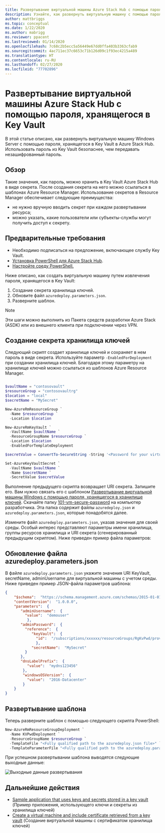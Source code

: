 ```yaml
---
title: Развертывание виртуальной машины Azure Stack Hub с помощью пароля, хранящегося в Key Vault
description: Узнайте, как развернуть виртуальную машину с помощью пароля, хранящегося в хранилище ключей Azure Stack Hub.
author: mattbriggs
ms.topic: conceptual
ms.date: 1/22/2020
ms.author: mabrigg
ms.reviewer: ppacent
ms.lastreviewed: 01/14/2020
ms.openlocfilehash: 7c68c2b5ecc5a56449e67dd0ffa403b3363cfab9
ms.sourcegitcommit: 4ac711ec37c6653c71b126d09c1f93ec4215a489
ms.translationtype: HT
ms.contentlocale: ru-RU
ms.lasthandoff: 02/27/2020
ms.locfileid: "77702896"
---
```

# <a name="deploy-an-azure-stack-hub-vm-using-a-password-stored-in-key-vault"></a>Развертывание виртуальной машины Azure Stack Hub с помощью пароля, хранящегося в Key Vault

В этой статье описано, как развернуть виртуальную машину Windows Server с помощью пароля, хранящегося в Key Vault в Azure Stack Hub. Использовать пароль из Key Vault безопаснее, чем передавать незашифрованный пароль.

## <a name="overview"></a>Обзор

Такие значения, как пароль, можно хранить в Key Vault Azure Stack Hub в виде секрета. После создания секрета на него можно ссылаться в шаблонах Azure Resource Manager. Использование секретов в Resource Manager обеспечивает следующие преимущества:

* не нужно вручную вводить секрет при каждом развертывании ресурса;
* можно указать, какие пользователи или субъекты-службы могут получить доступ к секрету.

## <a name="prerequisites"></a>Предварительные требования

* Необходимо подписаться на предложение, включающее службу Key Vault.
* [Установка PowerShell для Azure Stack Hub](../operator/azure-stack-powershell-install.md).
* [Настройте среду PowerShell.](azure-stack-powershell-configure-user.md)

Ниже описано, как создать виртуальную машину путем извлечения пароля, хранящегося в Key Vault:

1. Создание секрета хранилища ключей.
2. Обновите файл `azuredeploy.parameters.json`.
3. Разверните шаблон.

> [!NOTE]  
> Эти шаги можно выполнить из Пакета средств разработки Azure Stack (ASDK) или из внешнего клиента при подключении через VPN.

## <a name="create-a-key-vault-secret"></a>Создание секрета хранилища ключей

Следующий скрипт создает хранилище ключей и сохраняет в нем пароль в виде секрета. Используйте параметр `-EnabledForDeployment` при создании хранилища ключей. Благодаря этому параметру на хранилище ключей можно ссылаться из шаблонов Azure Resource Manager.

```powershell

$vaultName = "contosovault"
$resourceGroup = "contosovaultrg"
$location = "local"
$secretName = "MySecret"

New-AzureRmResourceGroup `
  -Name $resourceGroup `
  -Location $location

New-AzureRmKeyVault `
  -VaultName $vaultName `
  -ResourceGroupName $resourceGroup `
  -Location $location
  -EnabledForTemplateDeployment

$secretValue = ConvertTo-SecureString -String '<Password for your virtual machine>' -AsPlainText -Force

Set-AzureKeyVaultSecret `
  -VaultName $vaultName `
  -Name $secretName `
  -SecretValue $secretValue

```

Выполнение предыдущего скрипта возвращает URI секрета. Запишите его. Вам нужно связать его с шаблоном [Развертывание виртуальной машины Windows с помощью пароля, хранящегося в хранилище ключей](https://github.com/Azure/AzureStack-QuickStart-Templates/tree/master/101-vm-windows-create-passwordfromkv). Скачайте папку [101-vm-secure-password](https://github.com/Azure/AzureStack-QuickStart-Templates/tree/master/101-vm-windows-create-passwordfromkv) на компьютер разработчика. Эта папка содержит файлы `azuredeploy.json` и `azuredeploy.parameters.json`, которые понадобятся далее.

Измените файл `azuredeploy.parameters.json`, указав значения для своей среды. Особый интерес представляют параметры имени хранилища, группы ресурсов хранилища и URI секрета (сгенерированный предыдущим скриптом). Ниже приведен пример файла параметров:

## <a name="update-the-azuredeployparametersjson-file"></a>Обновление файла azuredeploy.parameters.json

В файле `azuredeploy.parameters.json` укажите значения URI KeyVault, secretName, adminUsername для виртуальной машины с учетом среды. Ниже приведен пример JSON-файла параметров шаблона:

```json
{
    "$schema":  "https://schema.management.azure.com/schemas/2015-01-01/deploymentParameters.json#",
    "contentVersion":  "1.0.0.0",
    "parameters":  {
       "adminUsername":  {
         "value":  "demouser"
          },
       "adminPassword":  {
         "reference":  {
            "keyVault":  {
              "id":  "/subscriptions/xxxxxx/resourceGroups/RgKvPwd/providers/Microsoft.KeyVault/vaults/KvPwd"
              },
            "secretName":  "MySecret"
         }
       },
       "dnsLabelPrefix":  {
          "value":  "mydns123456"
        },
        "windowsOSVersion":  {
          "value":  "2016-Datacenter"
        }
    }
}

```

## <a name="template-deployment"></a>Развертывание шаблона

Теперь разверните шаблон с помощью следующего скрипта PowerShell:

```powershell  
New-AzureRmResourceGroupDeployment `
  -Name KVPwdDeployment `
  -ResourceGroupName $resourceGroup `
  -TemplateFile "<Fully qualified path to the azuredeploy.json file>" `
  -TemplateParameterFile "<Fully qualified path to the azuredeploy.parameters.json file>"
```

При успешном развертывании шаблона выводятся следующие выходные данные:

![Выходные данные развертывания](media/azure-stack-key-vault-deploy-vm-with-secret/deployment-output.png)

## <a name="next-steps"></a>Дальнейшие действия

* [Sample application that uses keys and secrets stored in a key vault](azure-stack-key-vault-sample-app.md) (Пример приложения, использующего ключи и секреты из хранилища ключей)
* [Create a virtual machine and include certificate retrieved from a key vault](azure-stack-key-vault-push-secret-into-vm.md) (Создание виртуальной машины с сертификатом хранилища ключей)
